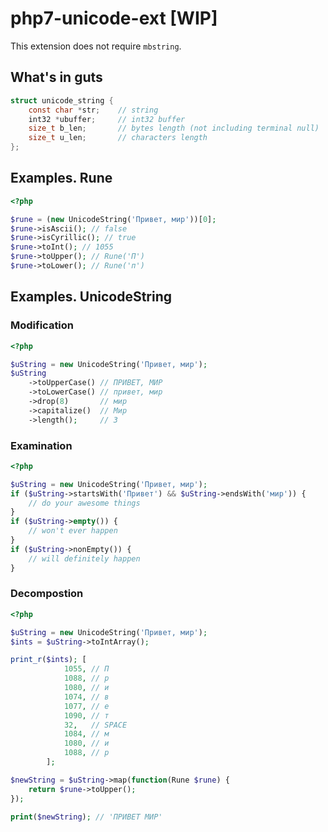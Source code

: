 # php7-unicode-ext [WIP]

This extension does not require `mbstring`.

## What's in guts

```c
struct unicode_string {
    const char *str;    // string
    int32 *ubuffer;     // int32 buffer
    size_t b_len;       // bytes length (not including terminal null)
    size_t u_len;       // characters length
};
```
## Examples. Rune
```php
<?php

$rune = (new UnicodeString('Привет, мир'))[0];
$rune->isAscii(); // false
$rune->isCyrillic(); // true
$rune->toInt(); // 1055
$rune->toUpper(); // Rune('П')
$rune->toLower(); // Rune('п')
```

## Examples. UnicodeString
### Modification
```php
<?php

$uString = new UnicodeString('Привет, мир');
$uString
    ->toUpperCase() // ПРИВЕТ, МИР
    ->toLowerCase() // привет, мир
    ->drop(8)       // мир
    ->capitalize()  // Мир
    ->length();     // 3
```
### Examination
```php
<?php

$uString = new UnicodeString('Привет, мир');
if ($uString->startsWith('Привет') && $uString->endsWith('мир')) {
    // do your awesome things
}
if ($uString->empty()) {
    // won't ever happen
}
if ($uString->nonEmpty()) {
    // will definitely happen
}
```
### Decompostion
```php
<?php

$uString = new UnicodeString('Привет, мир');
$ints = $uString->toIntArray();

print_r($ints); [
            1055, // П
            1088, // р
            1080, // и
            1074, // в
            1077, // е
            1090, // т
            32,   // SPACE
            1084, // м
            1080, // и
            1088, // р
        ];

$newString = $uString->map(function(Rune $rune) {
    return $rune->toUpper();
});

print($newString); // 'ПРИВЕТ МИР'
```
